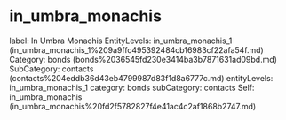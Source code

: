 # in_umbra_monachis

label: In Umbra Monachis
EntityLevels: in_umbra_monachis_1 (in_umbra_monachis_1%209a9ffc495392484cb16983cf22afa54f.md)
Category: bonds (bonds%2036545fd230e3414ba3b7871631ad09bd.md)
SubCategory: contacts (contacts%204eddb36d43eb4799987d83f1d8a6777c.md)
entityLevels: in_umbra_monachis_1
category: bonds
subCategory: contacts
Self: in_umbra_monachis (in_umbra_monachis%20fd2f5782827f4e41ac4c2af1868b2747.md)

[](Untitled%20ebb0947b8e7a4eba90f28977f4d13f49.md)